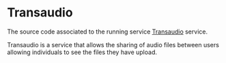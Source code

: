 # Transaudio

The source code associated to the running service [Transaudio][transaudio-url]
service.

Transaudio is a service that allows the sharing of audio files between users
allowing individuals to see the files they have upload. 


[transaudio-url]: http://http://transaudio-007.appspot.com
